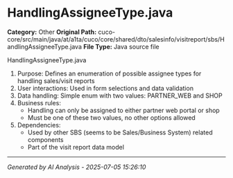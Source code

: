# HandlingAssigneeType.java

**Category:** Other
**Original Path:** cuco-core/src/main/java/at/a1ta/cuco/core/shared/dto/salesinfo/visitreport/sbs/HandlingAssigneeType.java
**File Type:** Java source file

HandlingAssigneeType.java
1. Purpose: Defines an enumeration of possible assignee types for handling sales/visit reports
2. User interactions: Used in form selections and data validation
3. Data handling: Simple enum with two values: PARTNER_WEB and SHOP
4. Business rules:
   - Handling can only be assigned to either partner web portal or shop
   - Must be one of these two values, no other options allowed
5. Dependencies:
   - Used by other SBS (seems to be Sales/Business System) related components
   - Part of the visit report data model

---
*Generated by AI Analysis - 2025-07-05 15:26:10*
